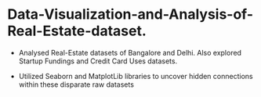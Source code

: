 # Data-Visualization-and-Analysis-of-Real-Estate-dataset.

- Analysed Real-Estate datasets of Bangalore and Delhi. Also explored Startup Fundings and Credit Card Uses
datasets.


- Utilized Seaborn and MatplotLib libraries to uncover hidden connections within these disparate raw datasets
